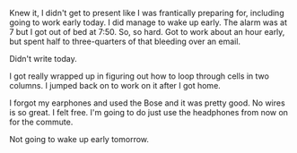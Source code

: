 Knew it, I didn't get to present like I was frantically preparing for, including going to work early today. I did manage to wake up early. The alarm was at 7 but I got out of bed at 7:50. So, so hard. Got to work about an hour early, but spent half to three-quarters of that bleeding over an email.

Didn't write today.

I got really wrapped up in figuring out how to loop through cells in two columns. I jumped back on to work on it after I got home.

I forgot my earphones and used the Bose and it was pretty good. No wires is so great. I felt free. I'm going to do just use the headphones from now on for the commute.

Not going to wake up early tomorrow.
